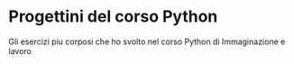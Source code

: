 # Progettini del corso Python
Gli esercizi piu corposi che ho svolto nel corso Python di Immaginazione e lavoro
